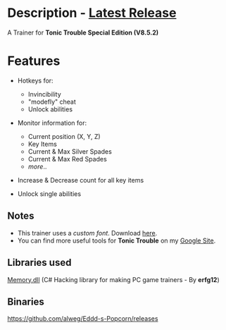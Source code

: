 # Description - [Latest Release](https://github.com/alweg/Eddd-s-Popcorn/releases)
A Trainer for **Tonic Trouble Special Edition (V8.5.2)**

# Features
* Hotkeys for: 
  * Invincibility
  * "modefly" cheat
  * Unlock abilities
  
* Monitor information for:
  * Current position (X, Y, Z)
  * Key Items
  * Current & Max Silver Spades
  * Current & Max Red Spades
  * *more*..
  
* Increase & Decrease count for all key items
* Unlock single abilities

## Notes
* This trainer uses a *custom font*. Download [here](https://drive.google.com/file/d/1Fn6dzkT3LFvqgwM6Hh9GWrzJHfuUWk-X).
* You can find more useful tools for **Tonic Trouble** on my [Google Site](https://sites.google.com/view/tonictrouble).

## Libraries used
[Memory.dll](https://github.com/erfg12/memory.dll) (C# Hacking library for making PC game trainers - By **erfg12**)

## Binaries
https://github.com/alweg/Eddd-s-Popcorn/releases
